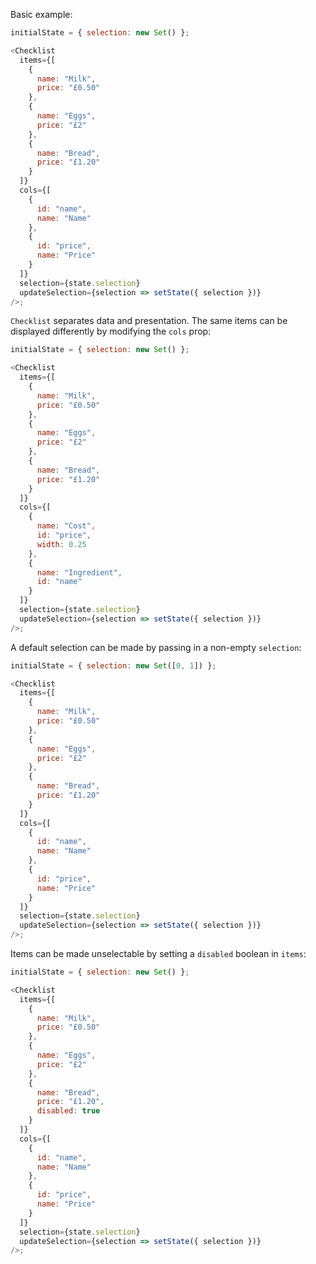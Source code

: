Basic example:

```js
initialState = { selection: new Set() };

<Checklist
  items={[
    {
      name: "Milk",
      price: "£0.50"
    },
    {
      name: "Eggs",
      price: "£2"
    },
    {
      name: "Bread",
      price: "£1.20"
    }
  ]}
  cols={[
    {
      id: "name",
      name: "Name"
    },
    {
      id: "price",
      name: "Price"
    }
  ]}
  selection={state.selection}
  updateSelection={selection => setState({ selection })}
/>;
```

`Checklist` separates data and presentation. The same items can be displayed differently by modifying the `cols` prop:

```js
initialState = { selection: new Set() };

<Checklist
  items={[
    {
      name: "Milk",
      price: "£0.50"
    },
    {
      name: "Eggs",
      price: "£2"
    },
    {
      name: "Bread",
      price: "£1.20"
    }
  ]}
  cols={[
    {
      name: "Cost",
      id: "price",
      width: 0.25
    },
    {
      name: "Ingredient",
      id: "name"
    }
  ]}
  selection={state.selection}
  updateSelection={selection => setState({ selection })}
/>;
```

A default selection can be made by passing in a non-empty `selection`:

```js
initialState = { selection: new Set([0, 1]) };

<Checklist
  items={[
    {
      name: "Milk",
      price: "£0.50"
    },
    {
      name: "Eggs",
      price: "£2"
    },
    {
      name: "Bread",
      price: "£1.20"
    }
  ]}
  cols={[
    {
      id: "name",
      name: "Name"
    },
    {
      id: "price",
      name: "Price"
    }
  ]}
  selection={state.selection}
  updateSelection={selection => setState({ selection })}
/>;
```

Items can be made unselectable by setting a `disabled` boolean in `items`:

```js
initialState = { selection: new Set() };

<Checklist
  items={[
    {
      name: "Milk",
      price: "£0.50"
    },
    {
      name: "Eggs",
      price: "£2"
    },
    {
      name: "Bread",
      price: "£1.20",
      disabled: true
    }
  ]}
  cols={[
    {
      id: "name",
      name: "Name"
    },
    {
      id: "price",
      name: "Price"
    }
  ]}
  selection={state.selection}
  updateSelection={selection => setState({ selection })}
/>;
```
